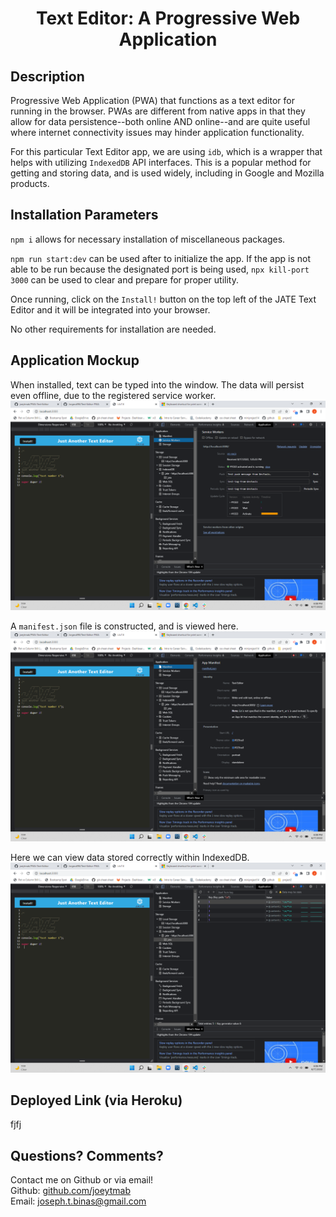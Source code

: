<h1 align="center">Text Editor: A Progressive Web Application</h1>

## Description

Progressive Web Application (PWA) that functions as a text editor for running in the browser. PWAs are different from native apps in that they allow for data persistence--both online AND online--and are quite useful where internet connectivity issues may hinder application functionality.

For this particular Text Editor app, we are using `idb`, which is a wrapper that helps with utilizing `IndexedDB` API interfaces. This is a popular method for getting and storing data, and is used widely, including in Google and Mozilla products.

## Installation Parameters

`npm i` allows for necessary installation of miscellaneous packages.

`npm run start:dev` can be used after to initialize the app. If the app is not able to be run because the designated port is being used, `npx kill-port 3000` can be used to clear and prepare for proper utility.

Once running, click on the `Install!` button on the top left of the JATE Text Editor and it will be integrated into your browser.

No other requirements for installation are needed.

## Application Mockup

When installed, text can be typed into the window. The data will persist even offline, due to the registered service worker.<br/>
![service worker](./assets/images/serviceworker.png)<br/>

A `manifest.json` file is constructed, and is viewed here.<br/>
![manifest](./assets/images/manifest.png)<br/>

Here we can view data stored correctly within IndexedDB. <br/>
![indexDB](./assets/images/indexdbstorage.png)<br/>

## Deployed Link (via Heroku)

fjfj

## Questions? Comments?

Contact me on Github or via email! </br>
Github: [github.com/joeytmab](github.com/joeytmab) </br>
Email: [joseph.t.binas@gmail.com](joseph.t.binas@gmail.com)
